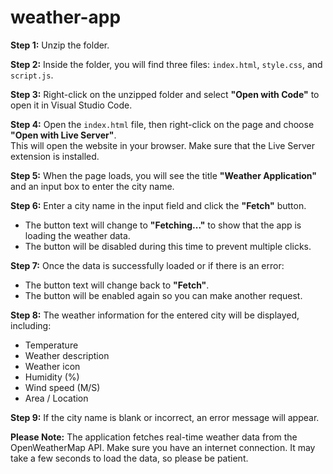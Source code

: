 # weather-app

**Step 1:** Unzip the folder.

**Step 2:** Inside the folder, you will find three files: `index.html`, `style.css`, and `script.js`.

**Step 3:** Right-click on the unzipped folder and select **"Open with Code"** to open it in Visual Studio Code.

**Step 4:** Open the `index.html` file, then right-click on the page and choose **"Open with Live Server"**.  
This will open the website in your browser. Make sure that the Live Server extension is installed.

**Step 5:** When the page loads, you will see the title **"Weather Application"** and an input box to enter the city name.

**Step 6:** Enter a city name in the input field and click the **"Fetch"** button.  
- The button text will change to **"Fetching..."** to show that the app is loading the weather data.  
- The button will be disabled during this time to prevent multiple clicks.

**Step 7:** Once the data is successfully loaded or if there is an error:  
- The button text will change back to **"Fetch"**.  
- The button will be enabled again so you can make another request.

**Step 8:** The weather information for the entered city will be displayed, including:  
- Temperature  
- Weather description  
- Weather icon  
- Humidity (%)  
- Wind speed (M/S)  
- Area / Location

**Step 9:** If the city name is blank or incorrect, an error message will appear.

**Please Note:** The application fetches real-time weather data from the OpenWeatherMap API. Make sure you have an internet connection. It may take a few seconds to load the data, so please be patient.
